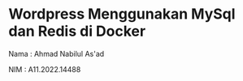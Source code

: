 # Wordpress Menggunakan MySql dan Redis di Docker
Nama : Ahmad Nabilul As'ad

NIM  : A11.2022.14488
